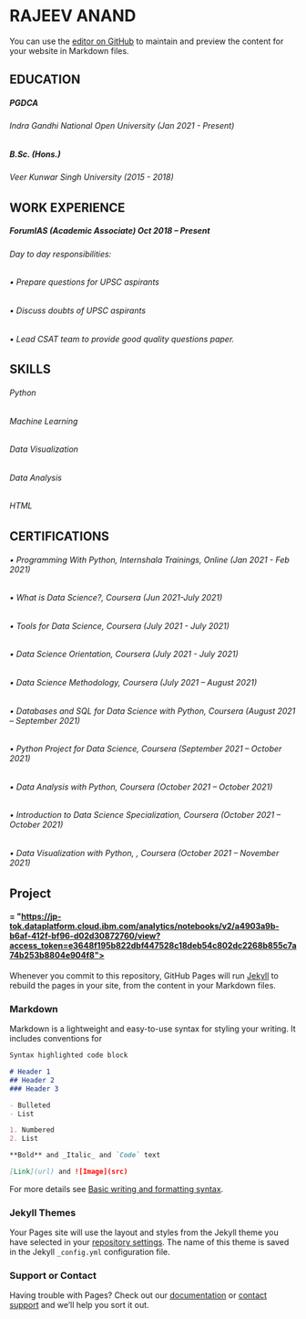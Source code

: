 # RAJEEV ANAND

You can use the [editor on GitHub](https://github.com/raj0ds/Rajeev_Anand_resume/edit/gh-pages/index.md) to maintain and preview the content for your website in Markdown files.

## EDUCATION
##### PGDCA
###### Indra Gandhi National Open University (Jan 2021 - Present)

##### B.Sc. (Hons.)
###### Veer Kunwar Singh University (2015 - 2018)


## WORK EXPERIENCE
##### ForumIAS  (Academic Associate) Oct 2018 – Present
###### Day to day responsibilities:
###### •	Prepare questions for UPSC aspirants
###### •	Discuss doubts of UPSC aspirants
###### •	Lead CSAT team to provide good quality questions paper. 

## SKILLS
###### Python
###### Machine Learning
###### Data Visualization
###### Data Analysis
###### HTML

## CERTIFICATIONS
###### •	Programming With Python, Internshala Trainings, Online (Jan 2021 - Feb 2021)
###### •	What is Data Science?, Coursera (Jun 2021-July 2021)
###### •	Tools for Data Science, Coursera (July 2021 - July 2021)
###### •	Data Science Orientation, Coursera (July 2021 - July 2021)
###### •	Data Science Methodology, Coursera (July 2021 – August 2021)
###### •	Databases and SQL for Data Science with Python, Coursera (August 2021 – September 2021)
###### •	Python Project for Data Science, Coursera (September 2021 – October 2021)
###### •	Data Analysis with Python, Coursera (October 2021 – October 2021)
###### •	Introduction to Data Science Specialization, Coursera (October 2021 – October 2021)
###### •	Data Visualization with Python, , Coursera (October 2021 – November 2021)

## Project
#### <a> <href> = "https://jp-tok.dataplatform.cloud.ibm.com/analytics/notebooks/v2/a4903a9b-b6af-412f-bf96-d02d30872760/view?access_token=e3648f195b822dbf447528c18deb54c802dc2268b855c7a74b253b8804e904f8"></href> </a>



Whenever you commit to this repository, GitHub Pages will run [Jekyll](https://jekyllrb.com/) to rebuild the pages in your site, from the content in your Markdown files.

### Markdown

Markdown is a lightweight and easy-to-use syntax for styling your writing. It includes conventions for

```markdown
Syntax highlighted code block

# Header 1
## Header 2
### Header 3

- Bulleted
- List

1. Numbered
2. List

**Bold** and _Italic_ and `Code` text

[Link](url) and ![Image](src)
```

For more details see [Basic writing and formatting syntax](https://docs.github.com/en/github/writing-on-github/getting-started-with-writing-and-formatting-on-github/basic-writing-and-formatting-syntax).

### Jekyll Themes

Your Pages site will use the layout and styles from the Jekyll theme you have selected in your [repository settings](https://github.com/raj0ds/Rajeev_Anand_resume/settings/pages). The name of this theme is saved in the Jekyll `_config.yml` configuration file.

### Support or Contact

Having trouble with Pages? Check out our [documentation](https://docs.github.com/categories/github-pages-basics/) or [contact support](https://support.github.com/contact) and we’ll help you sort it out.
